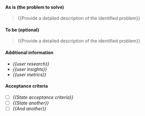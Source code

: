 <!-- Avoid any type of solutions in this user story -->
<!-- replace _{{...}}_ with your own words or remove -->
#### As is (the problem to solve)
> {{Provide a detailed description of the identified problem}}


#### To be (optional)
> {{Provide a detailed description of the identified problem}}


#### Additional information
<!--  {{Please provide any additional information or resources for reference}} -->
 - _{{user research}}_
 - _{{user insights}}_
 - _{{user metrics}}_


#### Acceptance criteria
 - [ ] _{{State acceptance criteria}}_
 - [ ] _{{State another}}_
 - [ ] _{{And another}}_

<!-- Consider the following when writing Acceptance criteria for this story. -->
<!-- *** Each product backlog item or user story should have at least one Acceptance criteria. -->
<!-- *** Acceptance criteria defines a deliverable that can be completed in a single sprint -->
<!-- *** Each Acceptance criterion is independently testable. -->
<!-- *** Include functional as well as non-functional criteria – when relevant. -->
<!-- *** Team members write Acceptance criteria and the Product Owner verifies it. -->
